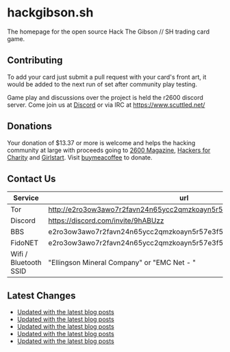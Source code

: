 # hackgibson.sh
The homepage for the open source Hack The Gibson // SH trading card game.


## Contributing

To add your card just submit a pull request with your card's front art, it would be added to the next run of set after community play testing.

Game play and discussions over the project is held the r2600 discord server. Come join us at [Discord](https://discord.com/invite/9hABUzz) or via IRC at https://www.scuttled.net/


## Donations

Your donation of $13.37 or more is welcome and helps the hacking community at large with proceeds going to [2600 Magazine](https://2600.com/), [Hackers for Charity](https://hackersforcharity.org) and [Girlstart](https://girlstart.org).  Visit [buymeacoffee](https://www.buymeacoffee.com/hackgibson.sh) to donate.


## Contact Us

Service | url
-|-
Tor | http://e2ro3ow3awo7r2favn24n65ycc2qmzkoayn5r57e3f56nvjwdcgg32ad.onion
Discord | https://discord.com/invite/9hABUzz
BBS | e2ro3ow3awo7r2favn24n65ycc2qmzkoayn5r57e3f56nvjwdcgg32ad.onion:23
FidoNET | e2ro3ow3awo7r2favn24n65ycc2qmzkoayn5r57e3f56nvjwdcgg32ad.onion:24554
Wifi / Bluetooth SSID | "Ellingson Mineral Company" or "EMC Net - <fidonet address>"

## Latest Changes
<!-- BLOG-POST-LIST:START -->
- [Updated with the latest blog posts](https://github.com/DFW2600/hackgibson.sh/commit/086f2b07b1875f4b3df012e6afb7a3f88bf1df28)
- [Updated with the latest blog posts](https://github.com/DFW2600/hackgibson.sh/commit/1a2a3e2f22af7452463feac1581ee585c504409b)
- [Updated with the latest blog posts](https://github.com/DFW2600/hackgibson.sh/commit/1b51841cd417e57ac87f43665abf29249425aebc)
- [Updated with the latest blog posts](https://github.com/DFW2600/hackgibson.sh/commit/f380ad3216be1b933d3172e22f65a935ce8538e8)
- [Updated with the latest blog posts](https://github.com/DFW2600/hackgibson.sh/commit/bd7eff53db617fa2d709c245690bc9fbe82645a1)
<!-- BLOG-POST-LIST:END -->

